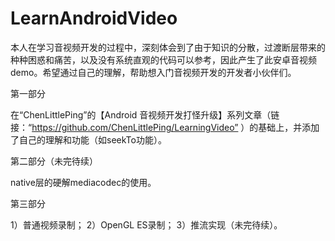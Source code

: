 # LearnAndroidVideo
本人在学习音视频开发的过程中，深刻体会到了由于知识的分散，过渡断层带来的种种困惑和痛苦，以及没有系统直观的代码可以参考，因此产生了此安卓音视频demo。希望通过自己的理解，帮助想入门音视频开发的开发者小伙伴们。


第一部分

在“ChenLittlePing”的【Android 音视频开发打怪升级】系列文章（链接：“https://github.com/ChenLittlePing/LearningVideo” ）的基础上，并添加了自己的理解和功能（如seekTo功能）。


第二部分（未完待续）

native层的硬解mediacodec的使用。


第三部分

1）普通视频录制；
2）OpenGL ES录制；
3）推流实现（未完待续）。
